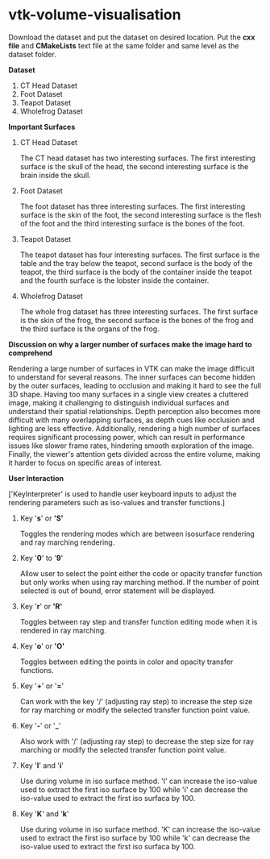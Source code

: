 # vtk-volume-visualisation

Download the dataset and put the dataset on desired location. Put the **cxx file** and **CMakeLists** text file at the same folder and same level as the dataset folder.

**Dataset**
1. CT Head Dataset
2. Foot Dataset
3. Teapot Dataset
4. Wholefrog Dataset


**Important Surfaces**
1. CT Head Dataset

   The CT head dataset has two interesting surfaces. The first interesting surface is the skull of the head, the second interesting surface is the brain inside the skull. 

2. Foot Dataset

   The foot dataset has three interesting surfaces. The first interesting surface is the skin of the foot, the second interesting surface is the flesh of the foot and the third interesting surface is the bones of the foot. 

3. Teapot Dataset

   The teapot dataset has four interesting surfaces. The first surface is the table and the tray below the teapot, second surface is the body of the teapot, the third surface is the body of the container inside the teapot and the fourth surface is the lobster inside the container.

4. Wholefrog Dataset

   The whole frog dataset has three interesting surfaces. The first surface is the skin of the frog, the second surface is the bones of the frog and the third surface is the organs of the frog.



**Discussion on why a larger number of surfaces make the image hard to comprehend**

Rendering a large number of surfaces in VTK can make the image difficult to understand for several reasons. The inner surfaces can become hidden by the outer surfaces, leading to occlusion and making it hard to see the full 3D shape. Having too many surfaces in a single view creates a cluttered image, making it challenging to distinguish individual surfaces and understand their spatial relationships. Depth perception also becomes more difficult with many overlapping surfaces, as depth cues like occlusion and lighting are less effective. Additionally, rendering a high number of surfaces requires significant processing power, which can result in performance issues like slower frame rates, hindering smooth exploration of the image. Finally, the viewer's attention gets divided across the entire volume, making it harder to focus on specific areas of interest. 


**User Interaction**

['KeyInterpreter' is used to handle user keyboard inputs to adjust the rendering parameters such as iso-values and transfer functions.]

1. Key '**s**' or **'S'**

   Toggles the rendering modes which are between isosurface rendering and ray marching rendering.

3. Key '**0**' to '**9**'

   Allow user to select the point either the code or opacity transfer function but only
   works when using ray marching method. If the number of point selected is out of bound,
   error statement will be displayed.

5. Key '**r**' or **'R'**

   Toggles between ray step and transfer function editing mode when it is rendered in ray
   marching.

7. Key '**o**' or **'O'**

   Toggles between editing the points in color and opacity transfer functions.

9. Key '**+**' or '**=**'

   Can work with the key '/' (adjusting ray step) to increase the step size for ray
   marching or modify the selected transfer function point value.

11. Key '**-**' or '**_**'
   
    Also work with '/' (adjusting ray step) to decrease the step size for ray
    marching or modify the selected transfer function point value.
   
14. Key '**I**' and '**i**'
   
    Use during volume in iso surface method. 'I' can increase the iso-value used to
    extract the first iso surface by 100 while 'i' can decrease the iso-value used to
    extract the first iso surfaca by 100.

17. Key '**K**' and '**k**'
   
    Use during volume in iso surface method. 'K' can increase the iso-value used to
    extract the first iso surface by 100 while 'k' can decrease the iso-value used to
    extract the first iso surfaca by 100.


   
